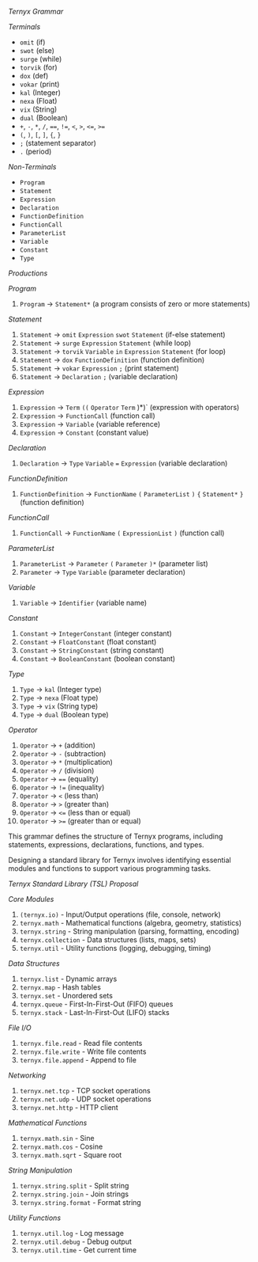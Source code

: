 *Ternyx Grammar*

*Terminals*

- `omit` (if)
- `swot` (else)
- `surge` (while)
- `torvik` (for)
- `dox` (def)
- `vokar` (print)
- `kal` (Integer)
- `nexa` (Float)
- `vix` (String)
- `dual` (Boolean)
- `+`, `-`, `*`, `/`, `==`, `!=`, `<`, `>`, `<=`, `>=`
- `(`, `)`, `[`, `]`, `{`, `}`
- `;` (statement separator)
- `.` (period)

*Non-Terminals*

- `Program`
- `Statement`
- `Expression`
- `Declaration`
- `FunctionDefinition`
- `FunctionCall`
- `ParameterList`
- `Variable`
- `Constant`
- `Type`

*Productions*

*Program*

1. `Program` → `Statement*` (a program consists of zero or more statements)

*Statement*

1. `Statement` → `omit` `Expression` `swot` `Statement` (if-else statement)
2. `Statement` → `surge` `Expression` `Statement` (while loop)
3. `Statement` → `torvik` `Variable` `in` `Expression` `Statement` (for loop)
4. `Statement` → `dox` `FunctionDefinition` (function definition)
5. `Statement` → `vokar` `Expression` `;` (print statement)
6. `Statement` → `Declaration` `;` (variable declaration)

*Expression*

1. `Expression` → `Term` `((` `Operator` `Term` )*)` (expression with operators)
2. `Expression` → `FunctionCall` (function call)
3. `Expression` → `Variable` (variable reference)
4. `Expression` → `Constant` (constant value)

*Declaration*

1. `Declaration` → `Type` `Variable` `=` `Expression` (variable declaration)

*FunctionDefinition*

1. `FunctionDefinition` → `FunctionName` `(` `ParameterList` `)` `{` `Statement*` `}` (function definition)

*FunctionCall*

1. `FunctionCall` → `FunctionName` `(` `ExpressionList` `)` (function call)

*ParameterList*

1. `ParameterList` → `Parameter` `(` `Parameter` `)*` (parameter list)
2. `Parameter` → `Type` `Variable` (parameter declaration)

*Variable*

1. `Variable` → `Identifier` (variable name)

*Constant*

1. `Constant` → `IntegerConstant` (integer constant)
2. `Constant` → `FloatConstant` (float constant)
3. `Constant` → `StringConstant` (string constant)
4. `Constant` → `BooleanConstant` (boolean constant)

*Type*

1. `Type` → `kal` (Integer type)
2. `Type` → `nexa` (Float type)
3. `Type` → `vix` (String type)
4. `Type` → `dual` (Boolean type)

*Operator*

1. `Operator` → `+` (addition)
2. `Operator` → `-` (subtraction)
3. `Operator` → `*` (multiplication)
4. `Operator` → `/` (division)
5. `Operator` → `==` (equality)
6. `Operator` → `!=` (inequality)
7. `Operator` → `<` (less than)
8. `Operator` → `>` (greater than)
9. `Operator` → `<=` (less than or equal)
10. `Operator` → `>=` (greater than or equal)

This grammar defines the structure of Ternyx programs, including statements, expressions, declarations, functions, and types.

Designing a standard library for Ternyx involves identifying essential modules and functions to support various programming tasks.

_Ternyx Standard Library (TSL) Proposal_

*Core Modules*

1. `(ternyx.io)` - Input/Output operations (file, console, network)
2. `ternyx.math` - Mathematical functions (algebra, geometry, statistics)
3. `ternyx.string` - String manipulation (parsing, formatting, encoding)
4. `ternyx.collection` - Data structures (lists, maps, sets)
5. `ternyx.util` - Utility functions (logging, debugging, timing)

*Data Structures*

1. `ternyx.list` - Dynamic arrays
2. `ternyx.map` - Hash tables
3. `ternyx.set` - Unordered sets
4. `ternyx.queue` - First-In-First-Out (FIFO) queues
5. `ternyx.stack` - Last-In-First-Out (LIFO) stacks

*File I/O*

1. `ternyx.file.read` - Read file contents
2. `ternyx.file.write` - Write file contents
3. `ternyx.file.append` - Append to file

*Networking*

1. `ternyx.net.tcp` - TCP socket operations
2. `ternyx.net.udp` - UDP socket operations
3. `ternyx.net.http` - HTTP client

*Mathematical Functions*

1. `ternyx.math.sin` - Sine
2. `ternyx.math.cos` - Cosine
3. `ternyx.math.sqrt` - Square root

*String Manipulation*

1. `ternyx.string.split` - Split string
2. `ternyx.string.join` - Join strings
3. `ternyx.string.format` - Format string

*Utility Functions*

1. `ternyx.util.log` - Log message
2. `ternyx.util.debug` - Debug output
3. `ternyx.util.time` - Get current time
